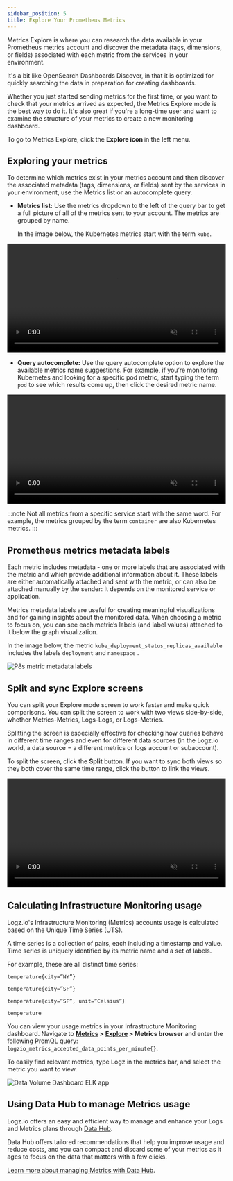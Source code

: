 ```yaml
---
sidebar_position: 5
title: Explore Your Prometheus Metrics
---
```




Metrics Explore is where you can research the data available in your Prometheus metrics account and discover the metadata (tags, dimensions, or fields) associated with each metric from the services in your environment.

It's a bit like OpenSearch Dashboards Discover, in that it is optimized for quickly searching the data in preparation for creating dashboards.

Whether you just started sending metrics for the first time, or you want to check that your metrics arrived as expected, the Metrics Explore mode is the best way to do it. It's also great if you're a long-time user and want to examine the structure of your metrics to create a new monitoring dashboard.

To go to Metrics Explore, click the **Explore icon <i class="far fa-compass"></i>** in the left menu.



## Exploring your metrics

To determine which metrics exist in your metrics account and then discover the associated metadata (tags, dimensions, or fields) sent by the services in your environment, use the Metrics list or an autocomplete query.

- **Metrics list:** Use the metrics dropdown to the left of the query bar to get a full picture of all of the metrics sent to your account.
The metrics are grouped by name.

  In the image below, the Kubernetes metrics start with the term `kube`.

<div>
    <video width="100%" height="auto" controls autoplay loop muted>
      <source src="https://dytvr9ot2sszz.cloudfront.net/logz-docs/grafana-explore/p8s-xplore11-metricslist.mp4" type="video/mp4" />
      Your browser does not support the video tag.
    </video>
 </div>


- **Query autocomplete:** Use the query autocomplete option to explore the available metrics name suggestions.
  For example, if you’re monitoring Kubernetes and looking for a specific pod metric, start typing the term `pod` to see which results come up, then click the desired metric name.

<div>
    <video width="100%" height="auto" controls autoplay loop muted>
      <source src="https://dytvr9ot2sszz.cloudfront.net/logz-docs/grafana-explore/p8s-explore-query.mp4" type="video/mp4" />
      Your browser does not support the video tag.
    </video>
</div>


:::note
Not all metrics from a specific service start with the same word. For example, the metrics grouped by the term `container` are also Kubernetes metrics.
:::

## Prometheus metrics metadata labels

Each metric includes metadata - one or more labels that are associated with the metric and which provide additional information about it. These labels are either automatically attached and sent with the metric, or can also be attached manually by the sender: It depends on the monitored service or application.

Metrics metadata labels are useful for creating meaningful visualizations and for gaining insights about the monitored data. When choosing a metric to focus on, you can see each metric’s labels (and label values) attached to it below the graph visualization.

In the image below, the metric `kube_deployment_status_replicas_available` includes the labels `deployment` and `namespace` .

![P8s metric metadata labels](https://dytvr9ot2sszz.cloudfront.net/logz-docs/grafana-explore/grafana-exp8s-metadata-labels1.png)

## Split and sync Explore screens

You can split your Explore mode screen to work faster and make quick comparisons. You can split the screen to work with two views side-by-side, whether Metrics-Metrics, Logs-Logs, or Logs-Metrics.

Splitting the screen is especially effective for checking how queries behave in different time ranges and even for different data sources (in the Logz.io world, a data source = a different metrics or logs account or subaccount).

To split the screen, click the **<i class="fas fa-columns"></i> Split** button.
If you want to sync both views so they both cover the same time range, click the **<i class="fas fa-link"></i>** button to link the views.

<div>
    <video width="100%" height="auto" controls autoplay loop muted>
      <source src="https://dytvr9ot2sszz.cloudfront.net/logz-docs/grafana-explore/p8s-xplore-split-sync.mp4" type="video/mp4" />
      Your browser does not support the video tag.
    </video>
</div>

## Calculating Infrastructure Monitoring usage

Logz.io's Infrastructure Monitoring (Metrics) accounts usage is calculated based on the Unique Time Series (UTS).

A time series is a collection of pairs, each including a timestamp and value. Time series is uniquely identified by its metric name and a set of labels.

For example, these are all distinct time series:

`temperature{city=”NY”}`

`temperature{city=”SF”}`

`temperature{city=”SF”, unit=”Celsius”}`

`temperature`


You can view your usage metrics in your Infrastructure Monitoring dashboard. Navigate to **[Metrics](https://app.logz.io/#/dashboard/metrics) > [Explore](https://app.logz.io/#/dashboard/metrics/explore) > Metrics browser** and enter the following PromQL query: `logzio_metrics_accepted_data_points_per_minute{}`.

To easily find relevant metrics, type Logz in the metrics bar, and select the metric you want to view.

![Data Volume Dashboard ELK app](https://dytvr9ot2sszz.cloudfront.net/logz-docs/accounts/explore-cpu-usage.png)


## Using Data Hub to manage Metrics usage

Logz.io offers an easy and efficient way to manage and enhance your Logs and Metrics plans through [Data Hub](https://app.logz.io/#/dashboard/cost).

Data Hub offers tailored recommendations that help you improve usage and reduce costs, and you can compact and discard some of your metrics as it ages to focus on the data that matters with a few clicks.

[Learn more about managing Metrics with Data Hub](https://docs.logz.io/user-guide/infrastructure-monitoring/data-rollups.html). 